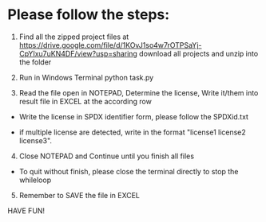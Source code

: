 # Please follow the steps:

1. Find all the zipped project files at
https://drive.google.com/file/d/1KOvJ1so4w7rOTPSaYj-CpYIxu7uKN4DF/view?usp=sharing
download all projects and unzip into the folder
   
2. Run in Windows Terminal 
python task.py
   
3. Read the file open in NOTEPAD, Determine the license, Write it/them into result file in EXCEL at the according row

* Write the license in SPDX identifier form, please follow the SPDXid.txt

* if multiple license are detected, write in the format "license1 license2 license3".

4. Close NOTEPAD and Continue until you finish all files

* To quit without finish, please close the terminal directly to stop the whileloop

5. Remember to SAVE the file in EXCEL

HAVE FUN!